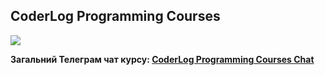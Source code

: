 ## CoderLog Programming Courses 

<img src="https://komarev.com/ghpvc/?username=coderlog-programming-courses&style=flat">


**Загальний Телеграм чат курсу: [CoderLog Programming Courses Chat](https://t.me/+GgxaJb-W3t8zZTEy)**
